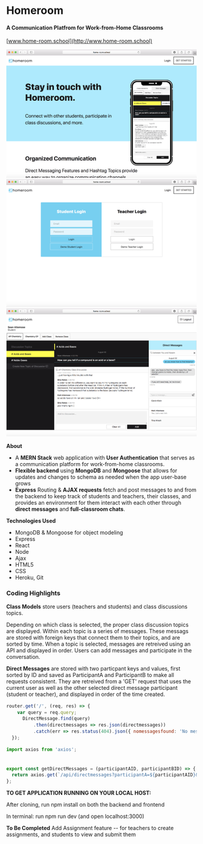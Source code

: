 # Homeroom
#### A Communication Platfrom for Work-from-Home Classrooms

[www.home-room.school](http://www.home-room.school)

![picture](./frontend/src/assets/images/homeroom1.png)
![picture](./frontend/src/assets/images/homeroom2.png)
![picture](./frontend/src/assets/images/homeroom3.png)

**About**

- A **MERN Stack** web application with **User Authentication** that serves as a communication platform for work-from-home classrooms.
- **Flexible backend** using **MongoDB** and **Mongoose** that allows for updates and changes to schema as needed when the app user-base grows
- **Express** Routing & **AJAX requests** fetch and post messages to and from the backend to keep track of students and teachers, their classes, and provides an environment for them interact with each other through **direct messages** and **full-classroom chats**.


**Technologies Used**
- MongoDB & Mongoose for object modeling 
- Express
- React
- Node
- Ajax
- HTML5
- CSS
- Heroku, Git

### Coding Highlights

**Class Models** store users (teachers and students) and class discussions topics.

Depending on which class is selected, the proper class discussion topics are displayed.  Within each topic is a series of messages.  These messags are stored with foreign keys that connect them to their topics, and are sorted by time.  When a topic is selected, messages are retreived using an API and displayed in order. Users can add messages and participate in the conversation.

**Direct Messages** are stored with two particpant keys and values, first sorted by ID and saved as ParticipantA and ParticipantB to make all requests consistent. They are retreived from a 'GET' request that uses the current user as well as the other selected direct message participant (student or teacher), and displayed in order of the time created.

```javascript
router.get('/', (req, res) => {
    var query = req.query;
      DirectMessage.find(query)
          .then(directmessages => res.json(directmessages))
          .catch(err => res.status(404).json({ nomessagesfound: 'No messages found' }));
  });
```

```javascript
import axios from 'axios';


export const getDirectMessages = (participantAID, participantBID) => {
  return axios.get(`/api/directmessages?participantA=${participantAID}&participantB=${participantBID}`)
};


```

**TO GET APPLICATION RUNNING ON YOUR LOCAL HOST:**

After cloning, 
run npm install on both the backend and frontend 

In terminal:
run npm run dev (and open localhost:3000)

**To Be Completed**
Add Assignment feature -- for teachers to create assignments, and students to view and submit them